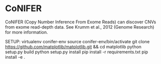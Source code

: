 CoNIFER
=======

CoNIFER (Copy Number Inference From Exome Reads) can discover CNVs from exome read-depth data. See Krumm et al., 2012 (Genome Research) for more information.

SETUP:
virtualenv conifer-env
source conifer-env/bin/activate
git clone https://github.com/matplotlib/matplotlib.git && cd matplotlib
python setup.py build
python setup.py install
pip install -r requirements.txt
pip install -e .